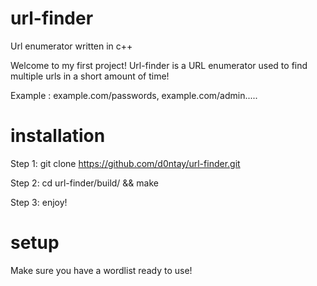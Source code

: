 # url-finder
Url enumerator written in c++


Welcome to my first project! Url-finder is a URL enumerator used to find 
multiple urls in a short amount of time! 

Example : example.com/passwords, example.com/admin.....



# installation
Step 1: git clone https://github.com/d0ntay/url-finder.git

Step 2: cd url-finder/build/ && make

Step 3: enjoy!



# setup

Make sure you have a wordlist ready to use!
